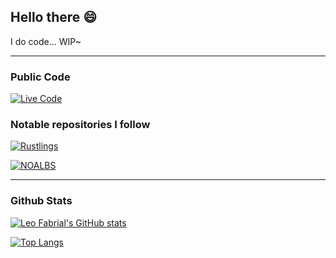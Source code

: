 ## Hello there :smile:

I do code... WIP~

---

### Public Code

[![Live Code](https://github-readme-stats.vercel.app/api/pin/?username=leofabrial&repo=live_code&theme=dracula)](https://github.com/leofabrial/live_code)

### Notable repositories I follow

[![Rustlings](https://github-readme-stats.vercel.app/api/pin/?username=leofabrial&repo=rustlings&theme=dracula)](https://github.com/rust-lang/rustlings)

[![NOALBS](https://github-readme-stats.vercel.app/api/pin/?username=leofabrial&repo=noalbs&theme=dracula)](https://github.com/715209/nginx-obs-automatic-low-bitrate-switching)


---

### Github Stats
[![Leo Fabrial's GitHub stats](https://github-readme-stats.vercel.app/api?username=leofabrial&show_icons=true&theme=dracula)](https://github.com/leofabrial)

[![Top Langs](https://github-readme-stats.vercel.app/api/top-langs/?username=leofabrial&theme=dracula)](https://github.com/leofabrial)